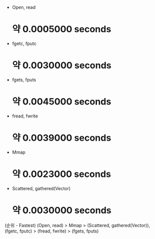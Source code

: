 - Open, read
  # 약 0.0005000 seconds

- fgetc, fputc
  # 약 0.0030000 seconds

- fgets, fputs
  # 약 0.0045000 seconds

- fread, fwrite
  # 약 0.0039000 seconds

- Mmap
  # 약 0.0023000 seconds

- Scattered, gathered(Vector)
  # 약 0.0030000 seconds


(순위 - Fastest) 
(Open, read) > Mmap > (Scattered, gathered(Vector)), (fgetc, fputc) > (fread, fwrite) > (fgets, fputs)
